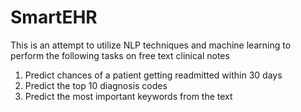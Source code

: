 # SmartEHR
This is an attempt to utilize NLP techniques and machine learning to perform the following tasks on free text clinical notes  
1. Predict chances of a patient getting readmitted within 30 days
2. Predict the top 10 diagnosis codes 
3. Predict the most important keywords from the text
